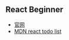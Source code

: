 ## React Beginner

- [官网](https://zh-hans.react.dev/)
- [MDN react todo list](https://developer.mozilla.org/zh-CN/docs/Learn/Tools_and_testing/Client-side_JavaScript_frameworks/React_getting_started)
